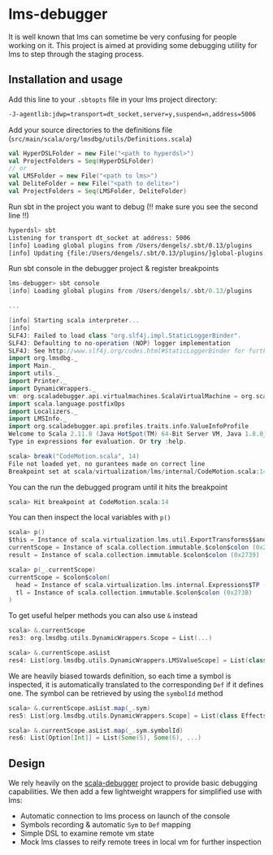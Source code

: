 # lms-debugger
It is well known that lms can sometime be very confusing for people working on it. This project is aimed at providing some debugging utility for lms to step through the staging process.


## Installation and usage
Add this line to your `.sbtopts` file in your lms project directory:

```sh
-J-agentlib:jdwp=transport=dt_socket,server=y,suspend=n,address=5006
```

Add your source directories to the definitions file (`src/main/scala/org/lmsdbg/utils/Definitions.scala`)

```scala
val HyperDSLFolder = new File("<path to hyperdsl>")
val ProjectFolders = Seq(HyperDSLFolder)
// or
val LMSFolder = new File("<path to lms>")
val DeliteFolder = new File("<path to delite>")
val ProjectFolders = Seq(LMSFolder, DeliteFolder)
```

Run sbt in the project you want to debug (!! make sure you see the second line !!)

```bash
hyperdsl> sbt
Listening for transport dt_socket at address: 5006 
[info] Loading global plugins from /Users/dengels/.sbt/0.13/plugins
[info] Updating {file:/Users/dengels/.sbt/0.13/plugins/}global-plugins...
```

Run sbt console in the debugger project & register breakpoints

```scala
lms-debugger> sbt console
[info] Loading global plugins from /Users/dengels/.sbt/0.13/plugins

...

[info] Starting scala interpreter...
[info] 
SLF4J: Failed to load class "org.slf4j.impl.StaticLoggerBinder".
SLF4J: Defaulting to no-operation (NOP) logger implementation
SLF4J: See http://www.slf4j.org/codes.html#StaticLoggerBinder for further details.
import org.lmsdbg._
import Main._
import utils._
import Printer._
import DynamicWrappers._
vm: org.scaladebugger.api.virtualmachines.ScalaVirtualMachine = org.scaladebugger.api.virtualmachines.StandardScalaVirtualMachine@795bf675
import scala.language.postfixOps
import Localizers._
import LMSInfo._
import org.scaladebugger.api.profiles.traits.info.ValueInfoProfile
Welcome to Scala 2.11.8 (Java HotSpot(TM) 64-Bit Server VM, Java 1.8.0_20).
Type in expressions for evaluation. Or try :help.

scala> break("CodeMotion.scala", 14)
File not loaded yet, no gurantees made on correct line
Breakpoint set at scala/virtualization/lms/internal/CodeMotion.scala:14
```

You can the run the debugged program until it hits the breakpoint 

```scala
scala> Hit breakpoint at CodeMotion.scala:14
```

You can then inspect the local variables with `p()`

```scala
scala> p()
$this = Instance of scala.virtualization.lms.util.ExportTransforms$$anon$1 (0x2737)
currentScope = Instance of scala.collection.immutable.$colon$colon (0x2738)
result = Instance of scala.collection.immutable.$colon$colon (0x2739)

scala> p(_.currentScope)
currentScope = $colon$colon(
  head = Instance of scala.virtualization.lms.internal.Expressions$TP (0x273A)
  tl = Instance of scala.collection.immutable.$colon$colon (0x273B)
)
```

To get useful helper methods you can also use `&` instead

```scala
scala> &.currentScope
res3: org.lmsdbg.utils.DynamicWrappers.Scope = List(...)

scala> &.currentScope.asList
res4: List[org.lmsdbg.utils.DynamicWrappers.LMSValueScope] = List(class Expressions$TP{sym = Sym(5), rhs = Instance of scala.virtualization.lms.internal.Effects$Reflect (0x2642)}, ...
```

We are heavily biased towards definition, so each time a symbol is inspected, it is automatically translated to the corresponding `Def` if it defines one. The symbol can be retrieved by using the `symbolId` method

```scala
scala> &.currentScope.asList.map(_.sym)
res5: List[org.lmsdbg.utils.DynamicWrappers.Scope] = List(class Effects$Reflect{x = Instance of ppl.delite.framework.datastructures.DeliteArrayOpsExp$DeliteArrayNew (0x2786), ...

scala> &.currentScope.asList.map(_.sym.symbolId)
res6: List[Option[Int]] = List(Some(5), Some(6), ...)
```

## Design
We rely heavily on the [scala-debugger](http://scala-debugger.org/) project to provide basic debugging capabilities. We then add a few lightweight wrappers for simplified use with lms:

- Automatic connection to lms process on launch of the console
- Symbols recording & automatic `Sym` to `Def` mapping
- Simple DSL to examine remote vm state
- Mock lms classes to reify remote trees in local vm for further inspection